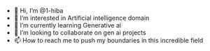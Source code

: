 - 👋 Hi, I’m @1-hiba
- 👀 I’m interested in Artificial intelligence domain
- 🌱 I’m currently learning Generative ai
- 💞️ I’m looking to collaborate on gen ai projects 
- 📫 How to reach me to push my boundaries in this incredible field


<!---
1-hiba/1-hiba is a ✨ special ✨ repository because its `README.md` (this file) appears on your GitHub profile.
You can click the Preview link to take a look at your changes.
--->
